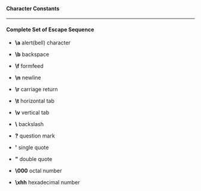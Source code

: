 #### Character Constants
***


#### Complete Set of Escape Sequence

- **\a**     alert(bell) character
- **\b**     backspace
- **\f**     formfeed
- **\n**     newline
- **\r**     carriage return
- **\t**     horizontal tab
- **\v**     vertical tab

- **\\**     backslash
- **\?**     question mark
- **\'**     single quote
- **\"**     double quote
- **\000**   octal number
- **\xhh**   hexadecimal number



